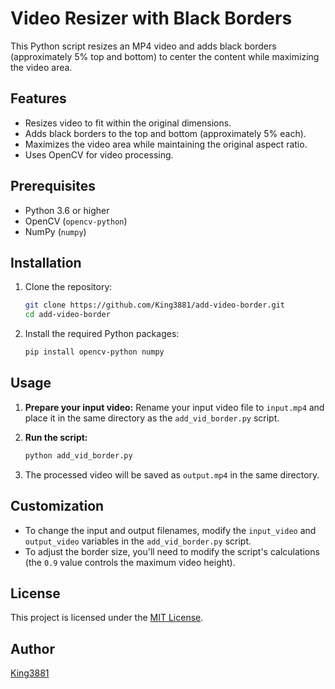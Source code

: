 # Video Resizer with Black Borders

This Python script resizes an MP4 video and adds black borders (approximately 5% top and bottom) to center the content while maximizing the video area.

## Features

*   Resizes video to fit within the original dimensions.
*   Adds black borders to the top and bottom (approximately 5% each).
*   Maximizes the video area while maintaining the original aspect ratio.
*   Uses OpenCV for video processing.

## Prerequisites

*   Python 3.6 or higher
*   OpenCV (`opencv-python`)
*   NumPy (`numpy`)

## Installation

1.  Clone the repository:

    ```bash
    git clone https://github.com/King3881/add-video-border.git
    cd add-video-border
    ```

2.  Install the required Python packages:

    ```bash
    pip install opencv-python numpy
    ```

## Usage

1.  **Prepare your input video:** Rename your input video file to `input.mp4` and place it in the same directory as the `add_vid_border.py` script.

2.  **Run the script:**

    ```bash
    python add_vid_border.py
    ```

3.  The processed video will be saved as `output.mp4` in the same directory.

## Customization

*   To change the input and output filenames, modify the `input_video` and `output_video` variables in the `add_vid_border.py` script.
*   To adjust the border size, you'll need to modify the script's calculations (the `0.9` value controls the maximum video height).

## License

This project is licensed under the [MIT License](LICENSE).

## Author

[King3881](https://github.com/King3881)
